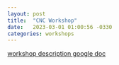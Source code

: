```yaml
---
layout: post
title:  "CNC Workshop"
date:   2023-03-01 01:00:56 -0330
categories: workshops
---
```



[workshop description google doc](https://docs.google.com/document/d/1CBzQi63Ql2c26IOWsrGTeAiv5e7ziOcIbcgh5eSNDxI/edit?usp=sharing)